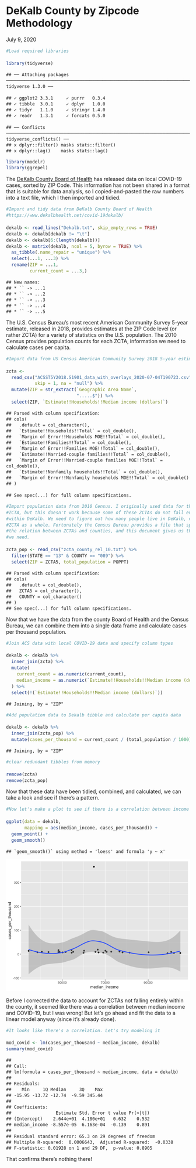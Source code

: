 DeKalb County by Zipcode Methodology
================

July 9, 2020

``` r
#Load required libraries

library(tidyverse)
```

    ## ── Attaching packages ─────────────────────────────────────────────────────────────────────────────── tidyverse 1.3.0 ──

    ## ✓ ggplot2 3.3.1     ✓ purrr   0.3.4
    ## ✓ tibble  3.0.1     ✓ dplyr   1.0.0
    ## ✓ tidyr   1.1.0     ✓ stringr 1.4.0
    ## ✓ readr   1.3.1     ✓ forcats 0.5.0

    ## ── Conflicts ────────────────────────────────────────────────────────────────────────────────── tidyverse_conflicts() ──
    ## x dplyr::filter() masks stats::filter()
    ## x dplyr::lag()    masks stats::lag()

``` r
library(modelr)
library(ggrepel)
```

The [DeKalb County Board of
Health](https://www.dekalbhealth.net/covid-19dekalb/) has released data
on local COVID-19 cases, sorted by ZIP Code. This information has not
been shared in a format that is suitable for data analysis, so I
copied-and-pasted the raw numbers into a text file, which I then
imported and tidied.

``` r
#Import and tidy data from DeKalb County Board of Health 
#https://www.dekalbhealth.net/covid-19dekalb/

dekalb <- read_lines("Dekalb.txt", skip_empty_rows = TRUE)
dekalb <- dekalb[dekalb != "\t"]
dekalb <- dekalb[6:(length(dekalb))]
dekalb <- matrix(dekalb, ncol = 5, byrow = TRUE) %>%
  as_tibble(.name_repair = "unique") %>%
  select(...1, ...3) %>%
  rename(ZIP = ...1,
         current_count = ...3,)
```

    ## New names:
    ## * `` -> ...1
    ## * `` -> ...2
    ## * `` -> ...3
    ## * `` -> ...4
    ## * `` -> ...5

The U.S. Census Bureau’s most recent American Community Survey 5-year
estimate, released in 2018, provides estimates at the ZIP Code level (or
rather ZCTA) for a variety of statistics on the U.S. population. The
2010 Census provides population counts for each ZCTA, information we
need to calculate cases per capita.

``` r
#Import data from US Census American Community Survey 2018 5-year estimate

zcta <-
  read_csv("ACSST5Y2018.S1901_data_with_overlays_2020-07-04T190723.csv",
           skip = 1, na = "null") %>%
  mutate(ZIP = str_extract(`Geographic Area Name`,
                           ".....$")) %>%
  select(ZIP, `Estimate!!Households!!Median income (dollars)`)
```

    ## Parsed with column specification:
    ## cols(
    ##   .default = col_character(),
    ##   `Estimate!!Households!!Total` = col_double(),
    ##   `Margin of Error!!Households MOE!!Total` = col_double(),
    ##   `Estimate!!Families!!Total` = col_double(),
    ##   `Margin of Error!!Families MOE!!Total` = col_double(),
    ##   `Estimate!!Married-couple families!!Total` = col_double(),
    ##   `Margin of Error!!Married-couple families MOE!!Total` = col_double(),
    ##   `Estimate!!Nonfamily households!!Total` = col_double(),
    ##   `Margin of Error!!Nonfamily households MOE!!Total` = col_double()
    ## )

    ## See spec(...) for full column specifications.

``` r
#Import population data from 2010 Census. I originally used data for the entire 
#ZCTA, but this doesn't work because some of these ZCTAs do not fall entirely 
#within DeKalb. We need to figure out how many people live in DeKalb, not in the 
#ZCTA as a whole. Fortunately the Census Bureau provides a file that specifies 
#the relation between ZCTAs and counties, and this document gives us the numbers 
#we need.  

zcta_pop <- read_csv("zcta_county_rel_10.txt") %>%
  filter(STATE == "13" & COUNTY == "089") %>%
  select(ZIP = ZCTA5, total_population = POPPT)
```

    ## Parsed with column specification:
    ## cols(
    ##   .default = col_double(),
    ##   ZCTA5 = col_character(),
    ##   COUNTY = col_character()
    ## )
    ## See spec(...) for full column specifications.

Now that we have the data from the county Board of Health and the Census
Bureau, we can combine them into a single data frame and calculate cases
per thousand population.

``` r
#Join ACS data with local COVID-19 data and specify column types

dekalb <- dekalb %>%
  inner_join(zcta) %>%
  mutate(
    current_count = as.numeric(current_count),
    median_income = as.numeric(`Estimate!!Households!!Median income (dollars)`)
  ) %>%
  select(!(`Estimate!!Households!!Median income (dollars)`))
```

    ## Joining, by = "ZIP"

``` r
#Add population data to Dekalb tibble and calculate per capita data

dekalb <- dekalb %>%
  inner_join(zcta_pop) %>%
  mutate(cases_per_thousand = current_count / (total_population / 1000))
```

    ## Joining, by = "ZIP"

``` r
#clear redundant tibbles from memory

remove(zcta)
remove(zcta_pop)
```

Now that these data have been tidied, combined, and calculated, we can
take a look and see if there’s a pattern.

``` r
#Now let's make a plot to see if there is a correlation between income and disease

ggplot(data = dekalb,
       mapping = aes(median_income, cases_per_thousand)) +
  geom_point() +
  geom_smooth()
```

    ## `geom_smooth()` using method = 'loess' and formula 'y ~ x'

![](DeKalb_by_Zip_files/figure-gfm/unnamed-chunk-4-1.png)<!-- -->

Before I corrected the data to account for ZCTAs not falling entirely
within the county, it seemed like there was a correlation between median
income and COVID-19, but I was wrong\! But let’s go ahead and fit the
data to a linear model anyway (since it’s already done).

``` r
#It looks like there's a correlation. Let's try modeling it

mod_covid <- lm(cases_per_thousand ~ median_income, dekalb)
summary(mod_covid)
```

    ## 
    ## Call:
    ## lm(formula = cases_per_thousand ~ median_income, data = dekalb)
    ## 
    ## Residuals:
    ##    Min     1Q Median     3Q    Max 
    ## -15.95 -13.72 -12.74  -9.59 345.44 
    ## 
    ## Coefficients:
    ##                 Estimate Std. Error t value Pr(>|t|)
    ## (Intercept)    2.644e+01  4.180e+01   0.632    0.532
    ## median_income -8.557e-05  6.163e-04  -0.139    0.891
    ## 
    ## Residual standard error: 65.3 on 29 degrees of freedom
    ## Multiple R-squared:  0.0006643,  Adjusted R-squared:  -0.0338 
    ## F-statistic: 0.01928 on 1 and 29 DF,  p-value: 0.8905

That confirms there’s nothing there\!
